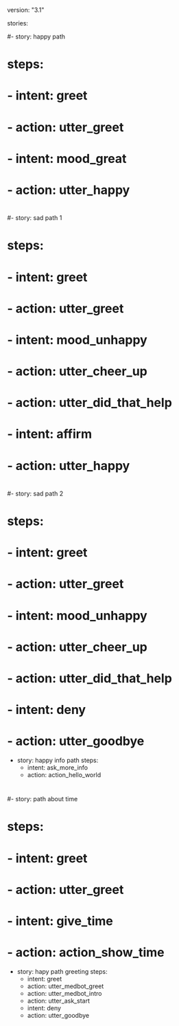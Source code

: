 version: "3.1"

stories:

#- story: happy path
#  steps:
#  - intent: greet
#  - action: utter_greet
#  - intent: mood_great
#  - action: utter_happy
#
#- story: sad path 1
#  steps:
#  - intent: greet
#  - action: utter_greet
#  - intent: mood_unhappy
#  - action: utter_cheer_up
#  - action: utter_did_that_help
#  - intent: affirm
#  - action: utter_happy
#
#- story: sad path 2
#  steps:
#  - intent: greet
#  - action: utter_greet
#  - intent: mood_unhappy
#  - action: utter_cheer_up
#  - action: utter_did_that_help
#  - intent: deny
#  - action: utter_goodbye

- story: happy info path
  steps:
  - intent: ask_more_info
  - action: action_hello_world
#
#- story: path about time
#  steps:
#  - intent: greet
#  - action: utter_greet
#  - intent: give_time
#  - action: action_show_time

- story: hapy path greeting
  steps:
    - intent: greet
    - action: utter_medbot_greet
    - action: utter_medbot_intro
    - action: utter_ask_start
    - intent: deny
    - action: utter_goodbye

